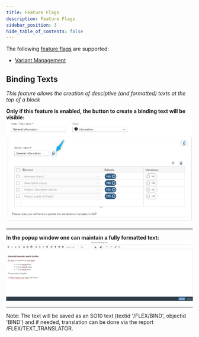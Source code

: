 ```yaml
---
title: Feature Flags
description: Feature Flags
sidebar_position: 3
hide_table_of_contents: false
---
```

The following [feature flags](../General/Feature%20Flags) are supported:

- [Variant Management](../General/Feature%20Flags/variantmanagement.md)

## Binding Texts

_This feature allows the creation of desciptive (and formatted) texts at the top of a block_

**Only if this feature is enabled, the button to create a binding text will be visible:**
![image.png](./img/img-f01-001.png)

---

**In the popup window one can maintain a fully formatted text:**
![image.png](./img/img-f01-002.png)

---

Note: The text will be saved as an SO10 text (textid '/FLEX/BIND', objectid 'BIND') and if needed, translation can be done via the report /FLEX/TEXT_TRANSLATOR.

<!-- Move to Item App -->
<!-- ## Default header
_This feature allows the display of a default header block that will appear in every from._

**Only if this feature is enabled, the default header will be visible:**
![image.png](../img/img-006.png)  -->
